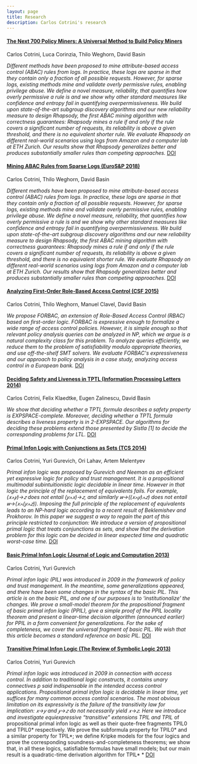 ```yaml
---
layout: page
title: Research
description: Carlos Cotrini's research
---
```


#### <u>The Next 700 Policy Miners: A Universal Method to Build Policy Miners</u>

Carlos Cotrini, Luca Corinzia, Thilo Weghorn, David Basin

*Different methods have been proposed to mine attribute-based access control (ABAC) rules from logs. In practice, these logs are sparse in that they contain only a fraction of all possible requests. However, for sparse logs, existing methods mine and validate overly permissive rules, enabling privilege abuse. We define a novel measure, reliability, that quantifies how overly permissive a rule is and we show why other standard measures like confidence and entropy fail in quantifying overpermissiveness. We build upon state-of-the-art subgroup discovery algorithms and our new reliability measure to design Rhapsody, the first ABAC mining algorithm with correctness guarantees: Rhapsody mines a rule if and only if the rule covers a significant number of requests, its reliability is above a given threshold, and there is no equivalent shorter rule. We evaluate Rhapsody on different real-world scenarios using logs from Amazon and a computer lab at ETH Zurich. Our results show that Rhapsody generalizes better and produces substantially smaller rules than competing approaches.* [DOI](doi.org/10.1109/EuroSP.2018.00011)

#### <u>Mining ABAC Rules from Sparse Logs (EuroS&P 2018)</u>

Carlos Cotrini, Thilo Weghorn, David Basin

*Different methods have been proposed to mine attribute-based access control (ABAC) rules from logs. In practice, these logs are sparse in that they contain only a fraction of all possible requests. However, for sparse logs, existing methods mine and validate overly permissive rules, enabling privilege abuse. We define a novel measure, reliability, that quantifies how overly permissive a rule is and we show why other standard measures like confidence and entropy fail in quantifying overpermissiveness. We build upon state-of-the-art subgroup discovery algorithms and our new reliability measure to design Rhapsody, the first ABAC mining algorithm with correctness guarantees: Rhapsody mines a rule if and only if the rule covers a significant number of requests, its reliability is above a given threshold, and there is no equivalent shorter rule. We evaluate Rhapsody on different real-world scenarios using logs from Amazon and a computer lab at ETH Zurich. Our results show that Rhapsody generalizes better and produces substantially smaller rules than competing approaches.* [DOI](doi.org/10.1109/EuroSP.2018.00011)


#### <u>Analyzing First-Order Role-Based Access Control (CSF 2015)</u>

Carlos Cotrini, Thilo Weghorn, Manuel Clavel, David Basin

*We propose FORBAC, an extension of Role-Based Access Control (RBAC) based on first-order logic. FORBAC is expressive enough to formalize a wide range of access control policies. However, it is simple enough so that relevant policy analysis queries can be analyzed in NP, which we argue is a natural complexity class for this problem. To analyze queries efficiently, we reduce them to the problem of satisfiability modulo appropriate theories, and use off-the-shelf SMT solvers. We evaluate FORBAC's expressiveness and our approach to policy analysis in a case study, analyzing access control in a European bank.* [DOI](doi.org/10.1109/CSF.2015.8)


#### <u>Deciding Safety and Liveness in TPTL (Information Processing Letters 2014)</u>

Carlos Cotrini, Felix Klaedtke, Eugen Zalinescu, David Basin

*We show that deciding whether a TPTL formula describes a safety property is EXPSPACE-complete. Moreover, deciding whether a TPTL formula describes a liveness property is in 2-EXPSPACE. Our algorithms for deciding these problems extend those presented by Sistla [1] to decide the corresponding problems for LTL.* [DOI](doi.org/10.1016/j.ipl.2014.06.005)


#### <u>Primal Infon Logic with Conjunctions as Sets (TCS 2014)</u>

Carlos Cotrini, Yuri Gurevich, Ori Lahav, Artem Melentyev

*Primal infon logic was proposed by Gurevich and Neeman as an efficient yet expressive logic for policy and trust management. It is a propositional multimodal subintuitionistic logic decidable in linear time. However in that logic the principle of the replacement of equivalents fails. For example, (𝑥∧𝑦)→𝑧 does not entail (𝑦∧𝑥)→𝑧, and similarly 𝑤→((𝑥∧𝑦)∧𝑧) does not entail 𝑤→(𝑥∧(𝑦∧𝑧)). Imposing the full principle of the replacement of equivalents leads to an NP-hard logic according to a recent result of Beklemishev and Prokhorov. In this paper we suggest a way to regain the part of this principle restricted to conjunction: We introduce a version of propositional primal logic that treats conjunctions as sets, and show that the derivation problem for this logic can be decided in linear expected time and quadratic worst-case time.* [DOI](https://doi.org/10.1007/978-3-662-44602-7_19)


#### <u>Basic Primal Infon Logic (Journal of Logic and Computation 2013)</u>

Carlos Cotrini, Yuri Gurevich

*Primal infon logic (PIL) was introduced in 2009 in the framework of policy and trust management. In the meantime, some generalizations appeared, and there have been some changes in the syntax of the basic PIL. This article is on the basic PIL, and one of our purposes is to ‘institutionalize’ the changes. We prove a small-model theorem for the propositional fragment of basic primal infon logic (PPIL), give a simple proof of the PPIL locality theorem and present a linear-time decision algorithm (announced earlier) for PPIL in a form convenient for generalizations. For the sake of completeness, we cover the universal fragment of basic PIL. We wish that this article becomes a standard reference on basic PIL.* [DOI](https://doi.org/10.1093/logcom/ext021)


#### <u>Transitive Primal Infon Logic (The Review of Symbolic Logic 2013)</u>

Carlos Cotrini, Yuri Gurevich

*Primal infon logic was introduced in 2009 in connection with access control. In addition to traditional logic constructs, it contains unary connectives p said indispensable in the intended access control applications. Propositional primal infon logic is decidable in linear time, yet suffices for many common access control scenarios. The most obvious limitation on its expressivity is the failure of the transitivity law for implication: 𝑥→𝑦 and 𝑦→𝑧 do not necessarily yield 𝑥→𝑧. Here we introduce and investigate equiexpressive “transitive” extensions TPIL and TPIL* of propositional primal infon logic as well as their quote-free fragments TPIL0 and TPIL0* respectively. We prove the subformula property for TPIL0* and a similar property for TPIL*; we define Kripke models for the four logics and prove the corresponding soundness-and-completeness theorems; we show that, in all these logics, satisfiable formulas have small models; but our main result is a quadratic-time derivation algorithm for TPIL* * [DOI](https://doi.org/10.1017/S1755020312000366)

<!-- Note: this is how to write a comment in HTML. Everything in here won't show up on your webpage.-->

<!--
To increase the size of the title, use fewer # in front of the paper title.
To decrease the size of the title, use more #. 
To remove the italics, remove the * before and after the description
To remove the underline from the title, remove the <u> tags (<u> and </u>)
-->
